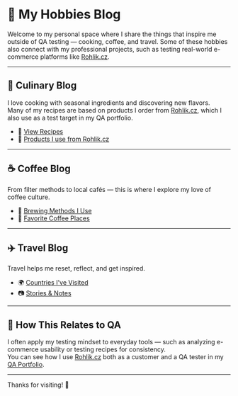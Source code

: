 # 🌿 My Hobbies Blog

Welcome to my personal space where I share the things that inspire me outside of QA testing — cooking, coffee, and travel. Some of these hobbies also connect with my professional projects, such as testing real-world e-commerce platforms like [Rohlik.cz](https://www.rohlik.cz).

---

## 🍲 Culinary Blog

I love cooking with seasonal ingredients and discovering new flavors.  
Many of my recipes are based on products I order from [Rohlik.cz](https://www.rohlik.cz), which I also use as a test target in my QA portfolio.

- 🥘 [View Recipes](culinary-blog/recipes.md)  
- 🛒 [Products I use from Rohlik.cz](culinary-blog/rohlik-products.md)

---

## ☕ Coffee Blog

From filter methods to local cafés — this is where I explore my love of coffee culture.

- 📌 [Brewing Methods I Use](coffee-blog/brewing-methods.md)  
- 📍 [Favorite Coffee Places](coffee-blog/favorite-cafes.md)

---

## ✈️ Travel Blog

Travel helps me reset, reflect, and get inspired.

- 🌍 [Countries I've Visited](travel-blog/countries.md)  
- 📷 [Stories & Notes](travel-blog/photo-notes.md)

---

## 🧪 How This Relates to QA

I often apply my testing mindset to everyday tools — such as analyzing e-commerce usability or testing recipes for consistency.  
You can see how I use [Rohlik.cz](https://www.rohlik.cz/en-CZ) both as a customer and a QA tester in my [QA Portfolio](https://github.com/mpleshkova/QA-engineer_Portfolio).

---

Thanks for visiting! 💛
